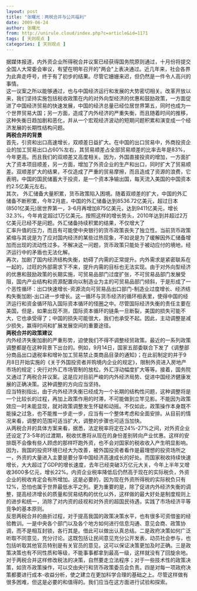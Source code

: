 ```yaml
---
layout: post
title: "张曙光：两税合并与公共福利"
date: 2009-06-24
author: 张曙光
from: http://unirule.cloud/index.php?c=article&id=1171
tags: [ 天则观点 ]
categories: [ 天则观点 ]
---
```


<div class="article">
 <div class="body-text">
  <p align="left">
  </p>
  <div>
   据媒体报道，内外资企业所得税合并议案已经获得国务院原则通过，十月份将提交全国人大常委会审议，有望在明年召开的"两会"上表决通过。近几年来，社会各界为此奔走呼号，终于有了初步的结果。尽管它姗姗来迟，但仍然是一件令人高兴的事情。
  </div>
  <div>
   这一议案之所以能够通过，也与中国经济运行和发展的大势密切相关。改革开放以来，我们坚持实施包括税收政策在内的对外向型经济的优惠和鼓励政策，一方面促进了中国经济贸易的快速发展，中国的经济总量已经位居世界第五，同时也成为一个世界贸易大国；另一方面，造成了内外经济的严重失衡，而且随着时间的推移，这种失衡日趋加剧和恶化，并从一个宏观经济波动的短期问题积累和演变成一个经济发展的长期性结构问题。
  </div>
  <div>
   <b>
    两税合并的背景
   </b>
  </div>
  <div>
   首先，引资和出口高速增长，双顺差日益扩大。在中国的出口贸易中，外商投资企业的加工贸易出口占60%左右，其贸易顺差占全部贸易顺差的比率去年是83%，今年更高。而且我们的双顺差又高度相关。因为，外国直接投资的增加，一方面扩大了资本项目顺差，另一方面，增加了外资企业的生产和出口，同时扩大了贸易顺差。双顺差扩大的结果，不仅造成了严重的贸易摩擦，而且造成了资源的浪费，它表明，中国的国民储蓄大于投资，是一个资本净输出国，每天流入美国的中国资本约2.5亿美元左右。
  </div>
  <div>
   其次， 外汇储备大量积累，货币政策陷入困境。随着双顺差的扩大，中国的外汇储备不断积累，今年2月底，中国的外汇储备达到8536.72亿美元，超过日本(8501亿美元)居世界第一，3-6月再增加875亿美元，达到9411亿美元，增长32.3%，今年肯定超过1万亿美元。按照这样的增长势头，2010年达到并超过2万亿美元已经不是问题。外汇储备持续积累的结果，不仅增大了
  </div>
  <div>
   汇率升值的压力，而且有可能使中央银行的货币政策丧失了独立性。当前货币政策紧缩与其说是为了应对国内经济的某些过热现象，不如说是为了缓解因外汇储备增加而出现的流动性过多。不解决这一问题，货币政策只能处于被动应付的境地，经济运行中的矛盾也无法化解。
  </div>
  <div>
   再次，加剧了国内经济结构失衡，妨碍了内需的正常提升。内外需求是紧密联系在一起的，过旺的外部需求下不来，提升内需的目标也无法实现。由于对外向型经济的优惠和鼓励政策的长期实施，可贸易品部门过度扩张，不可贸易品部门发展受阻，国内产业结构和资源配置向以制造业为主的可贸易品部门倾斜，于是形成了一个恶性循环：出口快速增长-资源流向可贸易品出口部门-制造业过度增长、经济结构失衡加剧-出口进一步增长。这一循环与货币经济的循环相表里，使得中国的经济运行和资金循环陷入国际资本循环的怪圈之中。尽管国际经济失衡的责任主要在美国，但是，如果出现不测，国际资本循环的链条一旦断裂，美国的损失可能不大，它也承受得了；中国的损失可能很大，我们也承受不起。因此，主动调整是减少损失，赢得时间和扩展发展空间的重要途径。
  </div>
  <div>
   <b>
    两税合并的政策建议
   </b>
  </div>
  <div>
   内外经济失衡加剧的严重形势，迫使我们不得不调整经贸政策。最近的一系列政策调整都是在这种背景下出台的。例如，9月14日，国家五部委联合下发了《调整部分商品出口退税率和增补加工贸易禁止类商品目录的通知》；在此前制定的并于9月8日开始实施的《关于外国投资者并购境内企业的规定》，限制外资进入房地产市场的规定；央行对外汇市场管制的放松，外汇浮动幅度扩大等等。接着，国务院又通过了两税合并议案。这是应对目前严峻的内外经济局势、促进中国经济健康发展的正确决策。这种调整的方向应当坚持。
  </div>
  <div>
   应当特别指出，由于内外经济失衡已经成为一个长期的结构性问题，这种调整将是一个比较长的过程，再加上政策作用的时滞，不可能做到立竿见影。不能因为政策效应一时未能显现，就对政策调整发生怀疑和动摇。不仅如此，政策操作本身既不能操之过急，也不能推一步走一步，应当有一个整体考虑和全面安排。从目前的情况来看，调整的范围可适当扩大，调整的步骤也可适当加快。
  </div>
  <div>
   从两税合并的具体方案来看，据悉，法定税率将定在24%-27%之间，对外资企业还设定了3-5年的过渡期，税收优惠将从现在的身份差别转向产业优惠。这样的安排既不会像有些人顾虑的那样吓跑外资，也不会对国家的税收收入产生明显影响。因为，我国的投资环境已经大为改善，被外国投资者看作是最理想的投资场所之一，外资的大量进入主要是要分享中国经济高速成长的好处。而国家税收持续快速增长，大大超过了GDP的增长速度，去年已经突破3万亿元大关，今年上半年又增收3600多亿元，增长22%。内资企业税率降低后仍然高于现在的实际税负，外资企业的税收肯定会有所增加。这是必要的，因为现在外资所得税的实际税负只有12%，恐怕也属于世界最低水平之列。更为重要的是，除了促进内外经济失衡的调整，提高经济增长的质量和贸易结构的优化以外，这样做的最大好处是制度规则上的进步和统一，消除了对内资的歧视和对外资的超国民待遇，实践了市场经济平等竞争的基本原则。
  </div>
  <div>
   反思两税合并的曲折过程，对于提高我国的政策决策水平，也有很多可资借鉴的经验教训。一是中央各个部门以及各个地方如何进行信息沟通、意见会商、政策协调，而不是相互封锁，各行其是。借此可以做出认真总结。二是政府决策如何广泛听取不同意见，充分讨论。这既包括让民间意见充分公开发表，动员社会参与，也包括听取其他官员特别是有关官员的意见，这可以保证决策更加及时正确。三是政策决策也有不同性质和等级，不能事事都拿到最高一级，这样就没有了回旋余地。对于两税合并这样修改税法的决策，自然要走立法程序；对于一些技术性的政策决策，如货币政策操作，可以交由央行和货币政策委员会负责。四是对每一项政府决策都要进行成本-收益分析，使之建立在更加科学合理的基础之上。尽管这样做有很多困难，但这是必要的和值得的。我们应当在这方面进行试验和探索。
  </div>
 </div>
</div>

